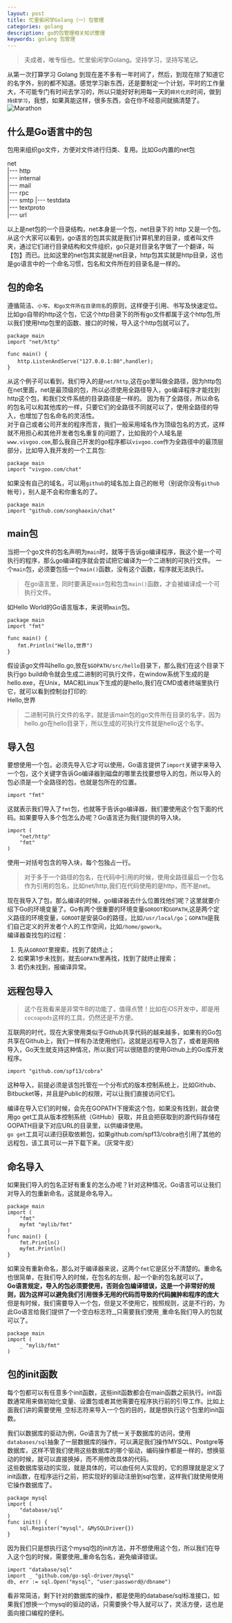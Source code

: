 ```yaml
---
layout: post
title: 忙里偷闲学Golang（一）包管理
categories: golang
description: go的包管理相关知识整理
keywords: golang 包管理
---  
```


> 夫成者，唯专恒也。忙里偷闲学Golang。坚持学习，坚持写笔记。

从第一次打算学习 Golang 到现在差不多有一年时间了，然后，到现在除了知道它的名字外，别的都不知道。感觉学习新东西，还是要制定一个计划，平时的工作量大，不可能专门有时间去学习的，所以只能好好利用每一天的`碎片化的`时间，做到`持续学习`，我想，如果真能这样，很多东西，会在你不经意间就搞清楚了。   
![Marathon](/images/posts/go/go.jpeg)


## 什么是Go语言中的包
包用来组织go文件，方便对文件进行归类、复用。比如Go内置的net包  

net  
|--- http  
|--- internal  
|--- mail  
|--- rpc  
|--- smtp |--- testdata  
|--- textproto  
|--- url  

 
 以上是net包的一个目录结构，net本身是一个包，net目录下的 http 又是一个包。从这个大家可以看到，go语言的包其实就是我们计算机里的目录，或者叫文件夹，通过它们进行目录结构和文件组织，go只是对目录名字做了一个翻译，叫【包】而已。比如这里的net包其实就是net目录，http包其实就是http目录，这也是go语言中的一个命名习惯，包名和文件所在的目录名是一样的。  
 
## 包的命名
遵循简洁、`小写`、`和go文件所在目录同名`的原则，这样便于引用、书写及快速定位。 
比如go自带的http这个包，它这个http目录下的所有go文件都属于这个http包,所以我们使用http包里的函数、接口的时候，导入这个http包就可以了。

```
package main
import "net/http"

func main() {
　　http.ListenAndServe("127.0.0.1:80",handler);
}
```  
从这个例子可以看到，我们导入的是`net/http`,这在go里叫做全路径，因为http包在net里面，net是最顶级的包，所以必须使用全路径导入，go编译程序才能找到http这个包，和我们文件系统的目录路径是一样的。
 因为有了全路径，所以命名的包名可以和其他库的一样，只要它们的全路径不同就可以了，使用全路径的导入，也增加了包名命名的灵活性。  
 对于自己或者公司开发的程序而言，我们一般采用域名作为顶级包名的方式，这样就不用担心和其他开发者包名重复的问题了，比如我的个人域名是`www.vivgoo.com`,那么我自己开发的go程序都以`vivgoo.com`作为全路径中的最顶层部分，比如导入我开发的一个工具包:  
 
```
package main
import "vivgoo.com/chat"
```  
如果没有自己的域名，可以用`github`的域名加上自己的帐号（别说你没有`github`帐号），别人是不会和你重名的了。  
  
```
package main
import "github.com/songhaoxin/chat"
```   
## main包
当把一个go文件的包名声明为`main`时，就等于告诉go编译程序，我这个是一个可执行的程序，那么go编译程序就会尝试把它编译为一个二进制的可执行文件。
一个`main`包，必须要包括一个`main()`函数，没有这个函数，程序就无法执行。  
> 在go语言里，同时要满足`main`包和包含`main()`函数，才会被编译成一个可执行文件。  

如Hello World的Go语言版本，来说明`main`包。

```
package main
import "fmt"

func main() {
　　fmt.Println("Hello,世界")
}
```  
假设该go文件叫hello.go,放在`$GOPATH/src/hello`目录下，那么我们在这个目录下执行go build命令就会生成二进制的可执行文件，在window系统下生成的是hello.exe，在Unix，MAC和Linux下生成的是hello,我们在CMD或者终端里执行它，就可以看到控制台打印的:  
Hello,世界

> 二进制可执行文件的名字，就是该main包的go文件所在目录的名字，因为hello.go在hello目录下，所以生成的可执行文件就是hello这个名字。  

## 导入包
要想使用一个包，必须先导入它才可以使用，Go语言提供了`import`关键字来导入一个包，这个关键字告诉Go编译器到磁盘的哪里去找要想导入的包，所以导入的包必须是一个全路径的包，也就是包所在的位置。  

```
import "fmt"
```  
这就表示我们导入了`fmt`包，也就等于告诉go编译器，我们要使用这个包下面的代码。如果要导入多个包怎么办呢？Go语言还为我们提供的导入块。  

```
import (
    "net/http"
    "fmt"
)
```
 使用一对括号包含的导入块，每个包独占一行。  
 
   
 > 对于多于一个路径的包名，在代码中引用的时候，使用全路径最后一个包名作为引用的包名，比如net/http,我们在代码使用的是http，而不是net。  
 
 
 现在我导入了包，那么编译的时候，go编译器去什么位置找他们呢？这里就要介绍下Go的环境变量了。Go有两个很重要的环境变量`GOROOT`和`GOPATH`,这是两个定义路径的环境变量，`GOROOT`是安装Go的路径，比如`/usr/local/go`；`GOPATH`是我们自己定义的开发者个人的工作空间，比如`/home/gowork`。  
 编译器查找包的过程：
 1. 先从`GOROOT`里搜索，找到了就终止；
 2. 如果第1步未找到，就去`GOPATH`里再找，找到了就终止搜索；
 3. 若仍未找到，报编译异常。  
 
## 远程包导入  
> 这个在我看来是非常牛B的功能了，值得点赞！比如在iOS开发中，即是用`cocoapods`这样的工具，仍然还是不方便。  


互联网的时代，现在大家使用类似于Github共享代码的越来越多，如果有的Go包共享在Github上，我们一样有办法使用他们，这就是远程导入包了，或者是网络导入，Go天生就支持这种情况，所以我们可以很随意的使用Github上的Go库开发程序。

```
import "github.com/spf13/cobra"
```  
这种导入，前提必须是该包托管在一个分布式的版本控制系统上，比如Github、Bitbucket等，并且是Public的权限，可以让我们直接访问它们。

编译在导入它们的时候，会先在GOPATH下搜索这个包，如果没有找到，就会使用go get工具从版本控制系统（GitHub）获取，并且会把获取到的源代码存储在GOPATH目录下对应URL的目录里，以供编译使用。  
`go get`工具可以递归获取依赖包，如果github.com/spf13/cobra也引用了其他的远程包，该工具可以一并下载下来。（灰常牛皮）  

## 命名导入
如果我们导入的包名正好有重复的怎么办呢？针对这种情况，Go语言可以让我们对导入的包重新命名，这就是命名导入。

```
package main
import (
    "fmt"
    myfmt "mylib/fmt"
)
func main() {
    fmt.Println()
    myfmt.Println()
}
```  
如果没有重新命名，那么对于编译器来说，这两个`fmt`它是区分不清楚的。重命名也很简单，在我们导入的时候，在包名的左侧，起一个新的包名就可以了。  
**Go语言规定，导入的包必须要使用，否则会包编译错误，这是一个非常好的规则，因为这样可以避免我们引用很多无用的代码而导致的代码臃肿和程序的庞大**  
但是有时候，我们需要导入一个包，但是又不使用它，按照规则，这是不行的，为此Go语言给我们提供了一个空白标志符_,只需要我们使用`_`重命名我们导入的包就可以了。  

```
package main
import (
    _ "mylib/fmt"
)
```  

## 包的init函数  
每个包都可以有任意多个init函数，这些init函数都会在main函数之前执行。init函数通常用来做初始化变量、设置包或者其他需要在程序执行前的引导工作。比如上面我们讲的需要使用`_`空标志符来导入一个包的目的，就是想执行这个包里的init函数。  

我们以数据库的驱动为例，Go语言为了统一关于数据库的访问，使用`databases/sql`抽象了一层数据库的操作，可以满足我们操作MYSQL、Postgre等数据库，这样不管我们使用这些数据库的哪个驱动，编码操作都是一样的，想换驱动的时候，就可以直接换掉，而不用修改具体的代码。  
这些数据库驱动的实现，就是具体的，可以由任何人实现的，它的原理就是定义了init函数，在程序运行之前，把实现好的驱动注册到sql包里，这样我们就使用使用它操作数据库了。  

```
package mysql
import (
    "database/sql"
)
func init() {
    sql.Register("mysql", &MySQLDriver{})
}
```  
因为我们只是想执行这个mysql包的init方法，并不想使用这个包，所以我们在导入这个包的时候，需要使用_重命名包名，避免编译错误。  

```
import "database/sql"
import _ "github.com/go-sql-driver/mysql"
db, err := sql.Open("mysql", "user:password@/dbname")
```  
看非常简洁，剩下针对的数据库的操作，都是使用的database/sql标准接口，如果我们想换一个mysql的驱动的话，只需要换个导入就可以了，灵活方便，这也是面向接口编程的便利。

